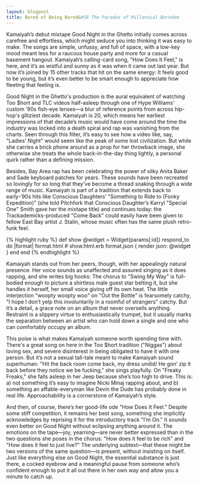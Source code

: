 ```yaml
---
layout: blogpost
title: Bored of Being Bored&#58 The Paradox of Millennial Boredom 
---
```


Kamaiyah’s debut mixtape Good Night in the Ghetto initially comes across carefree and effortless, which might seduce you into thinking it was easy to make. The songs are simple, unfussy, and full of space, with a low-key mood meant less for a raucous house party and more for a casual basement hangout. Kamaiyah’s calling-card song, "How Does It Feel," is here, and it’s as wistful and sunny as it was when it came out last year. But now it’s joined by 15 other tracks that hit on the same energy: It feels good to be young, but it’s even better to be smart enough to appreciate how fleeting that feeling is.

Good Night in the Ghetto's production is the aural equivalent of watching Too $hort and TLC videos half-asleep through one of Hype Williams’ custom ’90s fish-eye lenses—a blur of reference points from across hip-hop's glitziest decade. Kamaiyah is 20, which means her earliest impressions of that decade’s music would have come around the time the industry was locked into a death spiral and rap was vanishing from the charts. Seen through this filter, it’s easy to see how a video like, say, "Ladies’ Night" would seem like the peak of some lost civilization. But while she carries a brick phone around as a prop for her throwback image, she otherwise she treats the whole back-in-the-day thing lightly, a personal quirk rather than a defining mission.

Besides, Bay Area rap has been celebrating the power of silky Anita Baker and Sade keyboard patches for years. These sounds have been recreated so lovingly for so long that they've become a thread snaking through a wide range of music. Kamaiyah is part of a tradition that extends back to early-‘90s hits like Conscious Daughters’ "Something to Ride to (Fonky Expedition)" (she told Pitchfork that Conscious Daughter’s Karryl "Special One" Smith gave her the mixtape title) and continues today: the Trackademicks-produced "Come Back" could easily have been given to fellow East Bay artist J. Stalin, whose music often has the same plush retro-funk feel.

{% highlight ruby %}
def show
  @widget = Widget(params[:id])
  respond_to do |format|
    format.html # show.html.erb
    format.json { render json: @widget }
  end
end
{% endhighlight %}

Kamaiyah stands out from her peers, though, with her appealingly natural presence. Her voice sounds as unaffected and assured singing as it does rapping, and she writes big hooks: The chorus to "Swing My Way" is full-bodied enough to picture a shirtless male guest star belting it, but she handles it herself, her small voice giving off its own heat. The little interjection "woopty woopty woo" on "Out the Bottle" is fearsomely catchy, "I hope I don’t yelp this involuntarily in a roomful of strangers" catchy. But it’s a detail, a grace note on an album that never oversells anything. Restraint is a slippery virtue to enthusiastically trumpet, but it usually marks the separation between an artist who can hold down a single and one who can comfortably occupy an album.

This poise is what makes Kamaiyah someone worth spending time with. There's a great song on here in the Too $hort tradition ("Niggas") about loving sex, and severe disinterest in being obligated to have it with one person. But it’s not a sexual tall-tale meant to make Kamaiyah sound superhuman: "Hit the back room come back, my dress undid/ He gon’ zip it back before they notice we be fucking," she sings playfully. On "Freaky Freaks," she falls asleep in her Jeep because she’s too high to drive. This is: a) not something it’s easy to imagine Nicki Minaj rapping about, and b) something an affable-everyman like Devin the Dude has probably done in real life. Approachability is a cornerstone of Kamaiyah’s style.

And then, of course, there’s her good-life ode "How Does It Feel." Despite some stiff competition, it remains her best song, something she implicitly acknowledges by reprising it for the introductory track "I’m On." It sounds even better on Good Night without eclipsing anything around it. The emotions on the tape—joy, yearning—are never better expressed than in the two questions she poses in the chorus: "How does it feel to be rich" and "How does it  feel to just live?" The underlying subtext—that these might be two versions of the same question—is present, without insisting on itself. Just like everything else on Good Night, the essential substance is just there, a cocked eyebrow and a meaningful pause from someone who’s confident enough to put it all out there in her own way and allow you a minute to catch up.